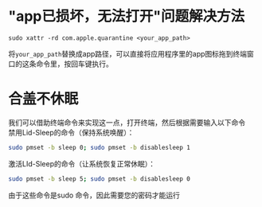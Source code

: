 # "app已损坏，无法打开"问题解决方法

```shell
sudo xattr -rd com.apple.quarantine <your_app_path>
```

将`your_app_path`替换成app路径，可以直接将应用程序里的app图标拖到终端窗口的这条命令里，按回车键执行。  

# 合盖不休眠
我们可以借助终端命令来实现这一点，打开终端，然后根据需要输入以下命令  
禁用Lid-Sleep的命令（保持系统唤醒）：

```bash
sudo pmset -b sleep 0; sudo pmset -b disablesleep 1
```

激活LId-Sleep的命令（让系统恢复正常休眠）：

```bash
sudo pmset -b sleep 5; sudo pmset -b disablesleep 0
```

由于这些命令是sudo 命令，因此需要您的密码才能运行